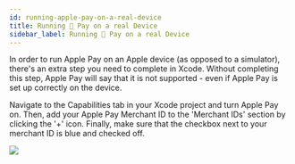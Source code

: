 ```yaml
---
id: running-apple-pay-on-a-real-device
title: Running  Pay on a real Device
sidebar_label: Running  Pay on a real Device
---
```


In order to run Apple Pay on an Apple device \(as opposed to a simulator\), there's an extra step you need to complete in Xcode. Without completing this step, Apple Pay will say that it is not supported - even if Apple Pay is set up correctly on the device.

Navigate to the Capabilities tab in your Xcode project and turn Apple Pay on. Then, add your Apple Pay Merchant ID to the 'Merchant IDs' section by clicking the '+' icon. Finally, make sure that the checkbox next to your merchant ID is blue and checked off.

![](https://user-images.githubusercontent.com/24738825/28348524-4bbd78e6-6bf2-11e7-97ed-b6e4b4ee0f0e.png)
